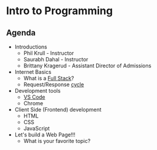 # Intro to Programming

## Agenda

* Introductions
    * Phil Krull - Instructor
    * Saurabh Dahal - Instructor
    * Brittany Kragerud - Assistant Director of Admissions
* Internet Basics
    * What is a [Full Stack](end-to-end-fullstack.png)?
    * Request/Response [cycle](reqRes.png)
* Development tools
    * [VS Code](https://code.visualstudio.com/)
    * Chrome
* Client Side (Frontend) development
    * HTML
    * CSS
    * JavaScript
* Let's build a Web Page!!!
    * What is your favorite topic?  